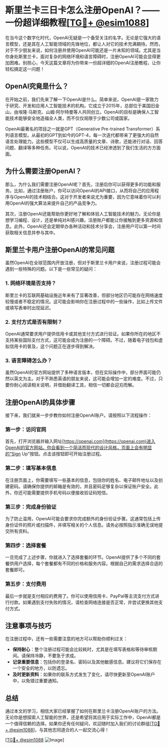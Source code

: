 # 斯里兰卡三日卡怎么注册OpenAI？——一份超详细教程[[TG💪+ @esim1088](https://t.me/s/esim1088)]

在当今这个数字化时代，OpenAI无疑是一个备受关注的名字。无论是它强大的语言模型，还是其在人工智能领域的先锋地位，都让人对它的技术充满期待。然而，对于不少朋友来说，如何注册并使用OpenAI可能还是一片未知的领域。尤其是当你身处斯里兰卡，面对复杂的网络环境和语言障碍时，注册OpenAI可能会显得更加困难。别担心，今天这篇文章将为你带来一份超详细的OpenAI注册教程，让你轻松搞定这一问题！

## OpenAI究竟是什么？

在开始之前，我们先来了解一下OpenAI是什么。简单来说，OpenAI是一家致力于研究、开发和应用人工智能技术的机构。它成立于2015年，总部位于美国旧金山，由埃隆·马斯克、山姆·阿尔特曼等人共同创立。OpenAI的目标是确保人工智能技术能够安全地造福全人类，而不仅仅局限于少数公司或国家。

OpenAI最著名的项目之一就是GPT（Generative Pre-trained Transformer）系列语言模型。从最初的GPT到如今的GPT-4，每一次迭代都带来了更强大的自然语言处理能力。这些模型不仅可以生成高质量的文章、诗歌，还能进行对话、回答问题、翻译等多种任务。可以说，OpenAI的技术已经渗透到了我们生活的方方面面。

## 为什么需要注册OpenAI？

那么，为什么我们需要注册OpenAI呢？首先，注册后你可以获得更多的功能和服务。比如，通过注册账户，你可以访问OpenAI的API接口，从而将自己的应用程序与OpenAI的技术相结合。这对于开发者来说尤为重要，因为它意味着你可以利用OpenAI的强大算法来提升自己的产品竞争力。

其次，注册OpenAI还能帮助你更好地了解和体验人工智能技术的魅力。无论你是想学习编程、设计，还是单纯对AI感兴趣，注册账户都能让你接触到更多资源和信息。此外，OpenAI还会定期举办各种活动和技术分享会，注册用户可以第一时间获取相关信息并参与其中。

## 斯里兰卡用户注册OpenAI的常见问题

虽然OpenAI在全球范围内开放注册，但对于斯里兰卡用户来说，注册过程可能会遇到一些特殊的问题。以下是一些常见的疑问：

### 1. 网络环境是否支持？

斯里兰卡的互联网基础设施近年来有了显著改善，但部分地区仍可能存在网络速度较慢或者不稳定的情况。这可能会影响你在注册过程中的一些操作，比如上传文件或填写表单时出现延迟。

### 2. 支付方式是否有限制？

OpenAI通常要求用户提供信用卡或其他支付方式进行验证。如果你所在的地区不支持某些国际支付方式，这可能会成为注册的一个障碍。不过，随着电子钱包和虚拟信用卡的普及，这个问题正在逐步得到解决。

### 3. 语言障碍怎么办？

虽然OpenAI的官方网站提供了多种语言版本，但在实际操作中，部分界面可能仍然以英文为主。对于不熟悉英语的朋友来说，这可能会增加一定的难度。不过，只要你耐心阅读相关说明，并借助翻译工具，相信一切都会迎刃而解。

## 注册OpenAI的具体步骤

接下来，我们就来一步步教你如何注册OpenAI账户。请按照以下流程操作：

### 第一步：访问官网

首先，打开浏览器并输入网址[https://openai.com](https://openai.com)进入OpenAI的官方网站。你会看到一个简洁而现代的设计风格，页面上会有明显的“Sign Up”按钮。点击该按钮即可开始注册过程。

### 第二步：填写基本信息

在注册页面上，你需要填写一些基本的信息，包括你的姓名、电子邮件地址以及创建密码。请确保你提供的邮箱是有效的，并且密码足够复杂以保证账户安全。此外，你还可能需要提供手机号码以便接收验证码短信。

### 第三步：完成身份验证

为了防止滥用，OpenAI可能会要求你完成额外的身份验证步骤。这通常包括上传身份证件的照片或扫描件，并填写相关的个人信息。请务必按照指示准确无误地提交所有资料。

### 第四步：选择套餐

一旦完成了上述步骤，你就进入了选择套餐的环节。OpenAI提供了多个不同的套餐供用户选择，每个套餐都有不同的价格和服务内容。根据自己的需求选择合适的套餐即可。

### 第五步：支付费用

最后一步就是支付相应的费用了。你可以使用信用卡、PayPal等主流支付方式进行付款。如果遇到支付失败的情况，请检查网络连接是否正常，并尝试更换其他支付方式。

## 注意事项与技巧

在注册过程中，还有一些需要注意的地方可以帮助你顺利过关：

- **保持耐心**：整个注册过程可能会比较耗时，尤其是在填写表格和等待审核期间。请保持冷静，不要急于求成。
- **记录重要信息**：包括你的登录名、密码以及其他敏感信息。建议将它们保存在一个安全的地方，以防遗忘。
- **及时更新资料**：如果你的联系方式发生了变化，请尽快更新至OpenAI账户中，以免错过重要通知。

## 总结

通过本文的学习，相信大家已经掌握了如何在斯里兰卡注册OpenAI账户的方法。无论你是想探索人工智能的世界，还是希望将其应用于实际工作中，OpenAI都是一个值得信赖的选择。如果你还有任何疑问，欢迎随时加入我们的讨论群组[[TG💪+ @esim1088](https://t.me/s/esim1088)]，与其他志同道合的人一起交流心得！

[[TG💪+ @esim1088](https://t.me/s/esim1088) ![Image](https://i.postimg.cc/4NQfJmqS/Snipaste-2025-05-13-00-14-12.png)]